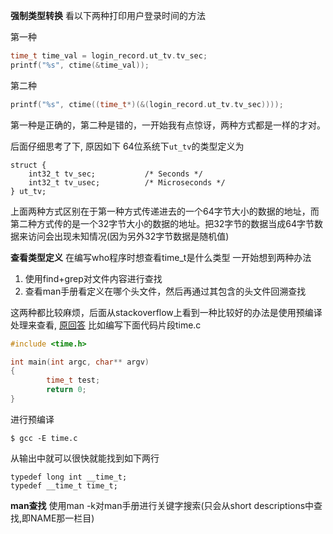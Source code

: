 **强制类型转换**
看以下两种打印用户登录时间的方法

第一种
```C
time_t time_val = login_record.ut_tv.tv_sec;
printf("%s", ctime(&time_val));
```

第二种
```C
printf("%s", ctime((time_t*)(&(login_record.ut_tv.tv_sec))));
```
第一种是正确的，第二种是错的，一开始我有点惊讶，两种方式都是一样的才对。

后面仔细思考了下, 原因如下
64位系统下`ut_tv`的类型定义为
```
struct {
    int32_t tv_sec;           /* Seconds */
    int32_t tv_usec;          /* Microseconds */
} ut_tv;
```

上面两种方式区别在于第一种方式传递进去的一个64字节大小的数据的地址，而第二种方式传的是一个32字节大小的数据的地址。把32字节的数据当成64字节数据来访问会出现未知情况(因为另外32字节数据是随机值)


**查看类型定义**
在编写who程序时想查看time_t是什么类型
一开始想到两种办法
1. 使用find+grep对文件内容进行查找
2. 查看man手册看定义在哪个头文件，然后再通过其包含的头文件回溯查找

这两种都比较麻烦，后面从stackoverflow上看到一种比较好的办法是使用预编译处理来查看, [原回答](https://stackoverflow.com/a/471274/9713047)
比如编写下面代码片段time.c
```C
#include <time.h>

int main(int argc, char** argv)
{
        time_t test;
        return 0;
}
```
进行预编译
```
$ gcc -E time.c
```
从输出中就可以很快就能找到如下两行
```
typedef long int __time_t;
typedef __time_t time_t;
```

**man查找**
使用man -k对man手册进行关键字搜索(只会从short descriptions中查找,即NAME那一栏目)

